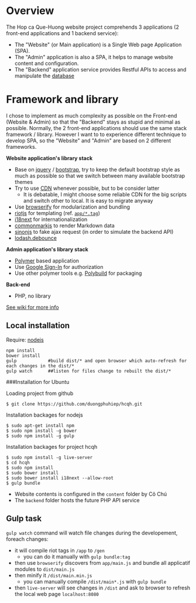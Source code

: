# Overview

The Hop ca Que-Huong website project comprehends 3 applications (2 front-end applications and 1 backend service):
 
 * The "Website" (or Main application) is a Single Web page Application (SPA). 
 * The "Admin" application is also a SPA, it helps to manage website content and configuration.
 * The "Backend" application service provides Restful APIs to access and manipulate the [database](https://github.com/duongphuhiep/hcqh/wiki/Database)

# Framework and library
  
I chose to implement as much complexity as possible on the Front-end (Website & Admin) so that the "Backend" stays as stupid and minimal as possible. Normally, the 2 front-end applications should use the same stack framework / library. However I want to to experience different technique to develop SPA, so the "Website" and "Admin" are based on 2 different frameworks. 
     
**Website application's library stack**
 
 * Base on [jquery](http://jquery.com/) / [bootstrap](http://getbootstrap.com/), try to keep the default bootstrap style as much as possible so that we switch between many available bootstrap themes
 * Try to use [CDN](http://htmlcheats.com/cdn-2/6-reasons-use-cdn/) whenever possible, but to be consider latter 
    * It is debatable, I might choose some reliable CDN for the big scripts and switch other to local. It is easy to migrate anyway 
 * Use [browserify](http://browserify.org/) for modularization and bundling
 * [riotjs](http://riotjs.com/) for templating (ref. [`app/*.tag`](app))
 * [i18next](http://i18next.com/) for internationalization
 * [commonmarkjs](https://github.com/jgm/commonmark.js) to render Markdown data
 * [sinonjs](http://sinonjs.org/docs/#server) to fake ajax request (in order to simulate the backend API)
 * [lodash.debounce](https://lodash.com/docs#debounce)

**Admin application's library stack**

 * [Polymer](https://www.polymer-project.org/1.0/) based application 
 * Use [Google Sign-In](https://developers.google.com/identity/) for authorization
 * Use other polymer tools e.g. [Polybuild](https://github.com/PolymerLabs/polybuild) for packaging

**Back-end**
 
 * PHP, no library 
 
[See wiki for more info](https://github.com/duongphuhiep/hcqh/wiki)
 
## Local installation  
Require: [nodejs](https://nodejs.org/)

```
npm install
bower install
gulp            #build dist/* and open browser which auto-refresh for each changes in the dist/* 
gulp watch      ##listen for files change to rebuilt the dist/* 
```
###Installation for Ubuntu

Loading project from github

```
$ git clone https://github.com/duongphuhiep/hcqh.git
```

Installation backages for nodejs

```
$ sudo apt-get install npm
$ sudo npm install -g bower
$ sudo npm install -g gulp
```

Installation backages for project hcqh

```
$ sudo npm install -g live-server
$ cd hcqh
$ sudo npm install
$ sudo bower install
$ sudo bower install i18next --allow-root
$ gulp bundle
```

* Website contents is configured in the `content` folder by Cô Chú
* The `backend` folder hosts the future PHP API service

## Gulp task
`gulp watch` command will watch file changes during the developement, foreach changes:
* it will compile riot tags in `/app` to `/gen`
  * you can do it manually with `gulp bundle:tag`
* then use `browserify` discovers from `app/main.js` and bundle all applicatif modules to `dist/main.js`
* then minify it `/dist/main.min.js`
  * you can manually compile `/dist/main*.js` with `gulp bundle`
* then `live-server` will see changes in `/dist` and ask to browser to refresh the local web page `localhost:8080`